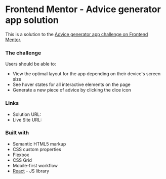 # Frontend Mentor - Advice generator app solution

This is a solution to the [Advice generator app challenge on Frontend Mentor](https://www.frontendmentor.io/challenges/advice-generator-app-QdUG-13db).

### The challenge

Users should be able to:

- View the optimal layout for the app depending on their device's screen size
- See hover states for all interactive elements on the page
- Generate a new piece of advice by clicking the dice icon

### Links

- Solution URL: 
- Live Site URL: 


### Built with

- Semantic HTML5 markup
- CSS custom properties
- Flexbox
- CSS Grid
- Mobile-first workflow
- [React](https://reactjs.org/) - JS library